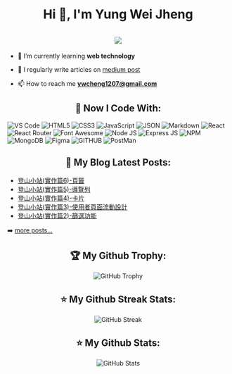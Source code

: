 <h1 align="center">Hi 👋, I'm Yung Wei Jheng<br><br> <img src="https://komarev.com/ghpvc/?username=ywcheng1207&style=for-the-badge"> </h1>

- 🌱 I’m currently learning **web technology**

- 📝 I regularly write articles on [medium post](https://medium.com/@ywcheng1207)

- 📫 How to reach me **ywcheng1207@gmail.com**
  


<h2 align="center">📓 Now I Code With: </h2>  
<p>
   <img alt="VS Code" src="https://img.shields.io/badge/Visual_Studio_Code-0078D4?style=for-the-badge&logo=visual%20studio%20code&logoColor=white" />
   <img alt="HTML5" src="https://img.shields.io/badge/HTML5-E34F26?style=for-the-badge&logo=html5&logoColor=white" />
   <img alt="CSS3" src="https://img.shields.io/badge/CSS3-1572B6?style=for-the-badge&logo=css3&logoColor=white" />
   <img alt="JavaScript" src="https://img.shields.io/badge/JavaScript-323330?style=for-the-badge&logo=javascript&logoColor=F7DF1E" />
   <img alt="JSON" src="https://img.shields.io/badge/json-5E5C5C?style=for-the-badge&logo=json&logoColor=white" />
   <img alt="Markdown" src="https://img.shields.io/badge/Markdown-000000?style=for-the-badge&logo=markdown&logoColor=white" />
   <img alt="React" src="https://img.shields.io/badge/React-20232A?style=for-the-badge&logo=react&logoColor=61DAFB" />
   <img alt="React Router" src="https://img.shields.io/badge/React_Router-CA4245?style=for-the-badge&logo=react-router&logoColor=white" />
   <img alt="Font Awesome" src="https://img.shields.io/badge/Font_Awesome-339AF0?style=for-the-badge&logo=fontawesome&logoColor=white" />
   <img alt="Node JS" src="https://img.shields.io/badge/Node.js-339933?style=for-the-badge&logo=nodedotjs&logoColor=white" />
   <img alt="Express JS" src="https://img.shields.io/badge/Express.js-000000?style=for-the-badge&logo=express&logoColor=white" />
   <img alt="NPM" src="https://img.shields.io/badge/npm-CB3837?style=for-the-badge&logo=npm&logoColor=white" />
   <img alt="MongoDB" src="https://img.shields.io/badge/MongoDB-4EA94B?style=for-the-badge&logo=mongodb&logoColor=white" />
   <img alt="Figma" src="https://img.shields.io/badge/Figma-F24E1E?style=for-the-badge&logo=figma&logoColor=white" />
   <img alt="GITHUB" src="https://img.shields.io/badge/GitHub-100000?style=for-the-badge&logo=github&logoColor=white" />
  <img alt="PostMan" src="https://img.shields.io/badge/Postman-FF6C37?style=for-the-badge&logo=Postman&logoColor=white" />
  
</p>

<h2 align="center">📕 My Blog Latest Posts:</h2>

<!-- BLOG-POST-LIST:START -->
- [登山小站&lpar;實作篇6&rpar;-頁籤](https://medium.com/@ywcheng1207/%E7%99%BB%E5%B1%B1%E5%B0%8F%E7%AB%99-%E5%AF%A6%E4%BD%9C%E7%AF%876-%E5%BE%8C%E5%8F%B0%E9%A0%81%E7%B1%A4-4a5274d532e2?source=rss-8ef421a012b5------2)
- [登山小站&lpar;實作篇5&rpar;-導覽列](https://medium.com/@ywcheng1207/%E7%99%BB%E5%B1%B1%E5%B0%8F%E7%AB%99-%E5%AF%A6%E4%BD%9C%E7%AF%875-%E5%B0%8E%E8%A6%BD%E5%88%97-929cfeb5bd22?source=rss-8ef421a012b5------2)
- [登山小站&lpar;實作篇4&rpar;-卡片](https://medium.com/@ywcheng1207/%E7%99%BB%E5%B1%B1%E5%B0%8F%E7%AB%99-%E5%AF%A6%E4%BD%9C%E7%AF%874-%E5%8D%A1%E7%89%87-17a389b582c0?source=rss-8ef421a012b5------2)
- [登山小站&lpar;實作篇3&rpar;-使用者頁面流動設計](https://medium.com/@ywcheng1207/%E7%99%BB%E5%B1%B1%E5%B0%8F%E7%AB%99-%E5%AF%A6%E4%BD%9C%E7%AF%873-%E4%BD%BF%E7%94%A8%E8%80%85%E9%A0%81%E9%9D%A2%E6%B5%81%E5%8B%95%E8%A8%AD%E8%A8%88-dc7005aa6167?source=rss-8ef421a012b5------2)
- [登山小站&lpar;實作篇2&rpar;-篩選功能](https://medium.com/@ywcheng1207/%E7%99%BB%E5%B1%B1%E5%B0%8F%E7%AB%99-%E5%AF%A6%E4%BD%9C%E7%AF%872-%E5%89%8D%E5%8F%B0%E7%AF%A9%E9%81%B8%E5%8A%9F%E8%83%BD-6018b424bf6b?source=rss-8ef421a012b5------2)
<!-- BLOG-POST-LIST:END -->
➡️ [more posts...](https://medium.com/@ywcheng1207)




<h2 align="center">🏆 My Github Trophy:</h2>
<p align="center">
  <img alt="GitHub Trophy" src="https://github-profile-trophy.vercel.app/?username=ywcheng1207&theme=darkhub&title=MultiLanguage,Commits,Repositories,PullRequest&row=2&column=3&margin-w=10&margin-h=10" />
</p>

<h2 align="center">⭐️ My Github Streak Stats:</h2>
<p align="center">
  <img alt="GitHub Streak" src="https://github-readme-streak-stats.herokuapp.com/?user=ywcheng1207&theme=dark" />
</p>

<h2 align="center">⭐️ My Github Stats:</h2>
<p align="center">
<img  alt="GitHub Stats" src="https://github-readme-stats.vercel.app/api?username=ywcheng1207&show_icons=true&theme=dracula&hide=issues&hide_border=true" />
</p>
